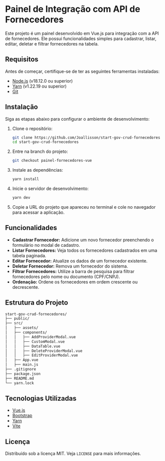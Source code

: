 
# Painel de Integração com API de Fornecedores

Este projeto é um painel desenvolvido em Vue.js para integração com a API de fornecedores. Ele possui funcionalidades simples para cadastrar, listar, editar, deletar e filtrar fornecedores na tabela.

## Requisitos

Antes de começar, certifique-se de ter as seguintes ferramentas instaladas:

- [Node.js](https://nodejs.org/en/download/) (v18.12.0 ou superior)
- [Yarn](https://classic.yarnpkg.com/en/docs/install/#debian-stable) (v1.22.19 ou superior)
- [Git](https://git-scm.com/)

## Instalação

Siga as etapas abaixo para configurar o ambiente de desenvolvimento:

1. Clone o repositório:
   ```bash
   git clone https://github.com/Joallisson/start-gov-crud-fornecedores.git
   cd start-gov-crud-fornecedores
   ```

2. Entre na branch do projeto:
   ```bash
   git checkout painel-fornecedores-vue
   ```

3. Instale as dependências:
   ```bash
   yarn install
   ```

4. Inicie o servidor de desenvolvimento:
   ```bash
   yarn dev
   ```

5. Copie a URL do projeto que apareceu no terminal e cole no navegador para acessar a aplicação.

## Funcionalidades

- **Cadastrar Fornecedor:** Adicione um novo fornecedor preenchendo o formulário no modal de cadastro.
- **Listar Fornecedores:** Veja todos os fornecedores cadastrados em uma tabela paginada.
- **Editar Fornecedor:** Atualize os dados de um fornecedor existente.
- **Deletar Fornecedor:** Remova um fornecedor do sistema.
- **Filtrar Fornecedores:** Utilize a barra de pesquisa para filtrar fornecedores pelo nome ou documento (CPF/CNPJ).
- **Ordenação:** Ordene os fornecedores em ordem crescente ou decrescente.

## Estrutura do Projeto

```bash
start-gov-crud-fornecedores/
├── public/
├── src/
│   ├── assets/
│   ├── components/
│   │   ├── AddProviderModal.vue
│   │   ├── CustomModal.vue
│   │   ├── DataTable.vue
│   │   ├── DeleteProviderModal.vue
│   │   ├── EditProviderModal.vue
│   ├── App.vue
│   ├── main.js
├── .gitignore
├── package.json
├── README.md
└── yarn.lock
```

## Tecnologias Utilizadas

- [Vue.js](https://vuejs.org/)
- [Bootstrap](https://getbootstrap.com/)
- [Yarn](https://yarnpkg.com/)
- [Vite](https://vitejs.dev/)

## Licença

Distribuído sob a licença MIT. Veja `LICENSE` para mais informações.